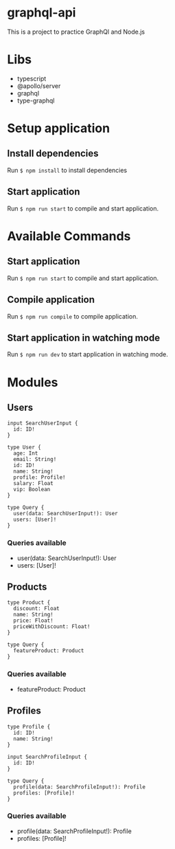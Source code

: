 # graphql-api

This is a project to practice GraphQl and Node.js

# Libs

- typescript
- @apollo/server
- graphql
- type-graphql

# Setup application

## Install dependencies

Run `$ npm install` to install dependencies

## Start application

Run `$ npm run start` to compile and start application.

# Available Commands

## Start application

Run `$ npm run start` to compile and start application.

## Compile application

Run `$ npm run compile` to compile application.

## Start application in watching mode

Run `$ npm run dev` to start application in watching mode.

# Modules

## Users

```
input SearchUserInput {
  id: ID!
}

type User {
  age: Int
  email: String!
  id: ID!
  name: String!
  profile: Profile!
  salary: Float
  vip: Boolean
}

type Query {
  user(data: SearchUserInput!): User
  users: [User]!
}
```

### Queries available

- user(data: SearchUserInput!): User
- users: [User]!

## Products

```
type Product {
  discount: Float
  name: String!
  price: Float!
  priceWithDiscount: Float!
}

type Query {
  featureProduct: Product
}
```

### Queries available

- featureProduct: Product

## Profiles

```
type Profile {
  id: ID!
  name: String!
}

input SearchProfileInput {
  id: ID!
}

type Query {
  profile(data: SearchProfileInput!): Profile
  profiles: [Profile]!
}
```

### Queries available

- profile(data: SearchProfileInput!): Profile
- profiles: [Profile]!
